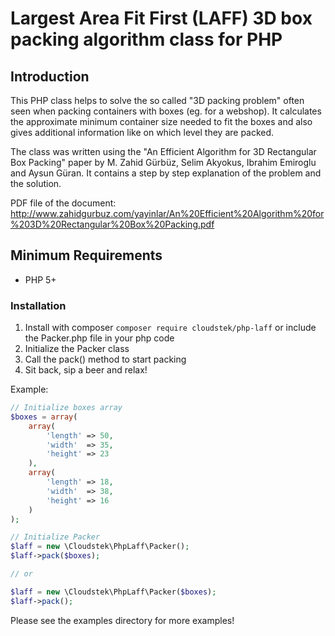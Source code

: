 # Largest Area Fit First (LAFF) 3D box packing algorithm class for PHP #

## Introduction ##

This PHP class helps to solve the so called "3D packing problem" often seen when packing containers with boxes (eg. for a webshop). It calculates the approximate minimum container size needed to fit the boxes and also gives additional information like on which level they are packed.

The class was written using the "An Efficient Algorithm for 3D Rectangular Box Packing" paper by M. Zahid Gürbüz, Selim Akyokus, Ibrahim Emiroglu and Aysun Güran. It contains a step by step explanation of the problem and the solution.

PDF file of the document: <http://www.zahidgurbuz.com/yayinlar/An%20Efficient%20Algorithm%20for%203D%20Rectangular%20Box%20Packing.pdf>

## Minimum Requirements ##

- PHP 5+

### Installation ###

1. Install with composer ```composer require cloudstek/php-laff``` or include the Packer.php file in your php code
2. Initialize the Packer class
3. Call the pack() method to start packing
4. Sit back, sip a beer and relax!

Example:
```php
// Initialize boxes array
$boxes = array(
	array(
		'length' => 50,
		'width'  => 35,
		'height' => 23
	),
	array(
		'length' => 18,
		'width'  => 38,
		'height' => 16
	)
);

// Initialize Packer
$laff = new \Cloudstek\PhpLaff\Packer();
$laff->pack($boxes);

// or

$laff = new \Cloudstek\PhpLaff\Packer($boxes);
$laff->pack();
```
	
Please see the examples directory for more examples!
